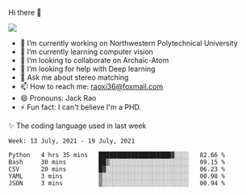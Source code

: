 Hi there 👋

![](https://github-readme-stats.vercel.app/api?username=Raohaocheng)

- 🔭 I’m currently working on Northwestern Polytechnical University
- 🌱 I’m currently learning computer vision
- 👯 I’m looking to collaborate on Archaic-Atom
- 🤔 I’m looking for help with Deep learning
- 💬 Ask me about stereo matching
- 📫 How to reach me: raoxi36@foxmail.com
- 😄 Pronouns: Jack Rao
- ⚡ Fun fact: I can't believe I'm a PHD.

✨ The coding language used in last week
<!--START_SECTION:waka-->
```text
Week: 13 July, 2021 - 19 July, 2021

Python   4 hrs 35 mins   ████████████████████▓░░░░   82.66 % 
Bash     30 mins         ██▒░░░░░░░░░░░░░░░░░░░░░░   09.15 % 
CSV      20 mins         █▓░░░░░░░░░░░░░░░░░░░░░░░   06.23 % 
YAML     3 mins          ▒░░░░░░░░░░░░░░░░░░░░░░░░   00.98 % 
JSON     3 mins          ▒░░░░░░░░░░░░░░░░░░░░░░░░   00.94 % 
```
<!--END_SECTION:waka-->


